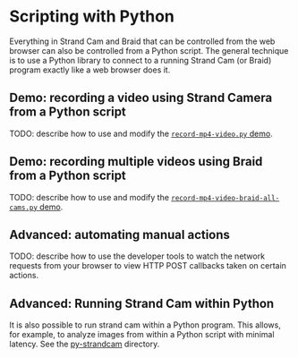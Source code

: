 # Scripting with Python

Everything in Strand Cam and Braid that can be controlled from the web browser
can also be controlled from a Python script. The general technique is to use a
Python library to connect to a running Strand Cam (or Braid) program exactly
like a web browser does it.

## Demo: recording a video using Strand Camera from a Python script

TODO: describe how to use and modify the [`record-mp4-video.py`
demo](https://github.com/strawlab/strand-braid/blob/main/strand-braid-user/scripts/record-mp4-video.py).

## Demo: recording multiple videos using Braid from a Python script

TODO: describe how to use and modify the [`record-mp4-video-braid-all-cams.py`
demo](strand-braid-user/scripts/record-mp4-video-braid-all-cams.py).

## Advanced: automating manual actions

TODO: describe how to use the developer tools to watch the network requests from
your browser to view HTTP POST callbacks taken on certain actions.

## Advanced: Running Strand Cam within Python

It is also possible to run strand cam within a Python program. This allows, for
example, to analyze images from within a Python script with minimal latency. See
the
[py-strandcam](https://github.com/strawlab/strand-braid/tree/main/py-strandcam)
directory.
